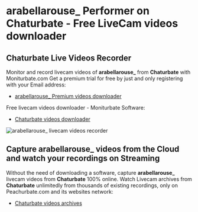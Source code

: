 # arabellarouse_ Performer on Chaturbate - Free LiveCam videos downloader

## Chaturbate Live Videos Recorder

Monitor and record livecam videos of **arabellarouse_** from **Chaturbate** with Moniturbate.com
Get a premium trial for free by just and only registering with your Email address:
* [arabellarouse_ Premium videos downloader](https://moniturbate.com/request-demo-licence-key.html)

Free livecam videos downloader - Moniturbate Software:
* [Chaturbate videos downloader](https://moniturbate.com/moniturbate-download-software.html)

![arabellarouse_ livecam videos recorder](https://peachurnet.com/templates/moniturbate-software.png)


## Capture arabellarouse_ videos from the Cloud and watch your recordings on Streaming

Without the need of downloading a software, capture **arabellarouse_** livecam videos from **Chaturbate** 100% online.
Watch Livecam archives from **Chaturbate** unlimitedly from thousands of existing recordings, only on Peachurbate.com and its websites network:
* [Chaturbate videos archives](https://peachurnet.com/)